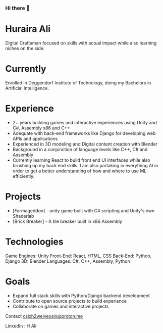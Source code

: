 ### Hi there 👋

<!--
**C6Sucrose/C6Sucrose** is a ✨ _special_ ✨ repository because its `README.md` (this file) appears on your GitHub profile.

Here are some ideas to get you started:

- 🔭 I’m currently working on ...
- 🌱 I’m currently learning ...
- 👯 I’m looking to collaborate on ...
- 🤔 I’m looking for help with ...
- 💬 Ask me about ...
- 📫 How to reach me: ...
- 😄 Pronouns: ...
- ⚡ Fun fact: ...
-->

# Huraira Ali
Digital Craftsman focused on skills with actual impact while also learning niches on the side.

# Currently
Enrolled in Deggendorf Institute of Technology, doing my Bachelors in Artificial Intelligence.

# Experience
* 2+ years building games and interactive experiences using Unity and C#, Assembly x86 and C++
* Adequate with back-end frameworks like Django for developing web APIs and applications
* Experienced in 3D modeling and Digital content creation with Blender
* Background in a conjunction of language levels like C++, C# and Assembly
* Currently learning React to build front end UI interfaces while also brushing up my back end skills. I am also partaking in everything AI in order to get a better understanding of how and where to use ML efficiently.

# Projects
* [Farmageddon] - unity game built with C# scripting and Unity's own Shaderlab
* [Brick Breaker] - A tile breaker built in x86 Assembly

# Technologies
Game Engines: Unity
Front-End: React, HTML, CSS
Back-End: Python, Django
3D: Blender
Languages: C#, C++, Assembly, Python

# Goals
* Expand full stack skills with Python/Django backend development
* Contribute to open source projects to build experience
* Collaborate on games and interactive projects

Contact
csixh2welveosix@proton.me

LinkedIn : H Ali
